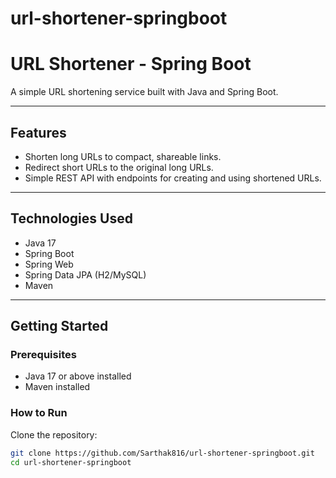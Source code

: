 ﻿# url-shortener-springboot
# URL Shortener - Spring Boot

A simple URL shortening service built with Java and Spring Boot.

---

## Features

- Shorten long URLs to compact, shareable links.
- Redirect short URLs to the original long URLs.
- Simple REST API with endpoints for creating and using shortened URLs.

---

## Technologies Used

- Java 17
- Spring Boot
- Spring Web
- Spring Data JPA (H2/MySQL)
- Maven

---

## Getting Started

### Prerequisites

- Java 17 or above installed
- Maven installed

### How to Run

Clone the repository:

```bash
git clone https://github.com/Sarthak816/url-shortener-springboot.git
cd url-shortener-springboot
